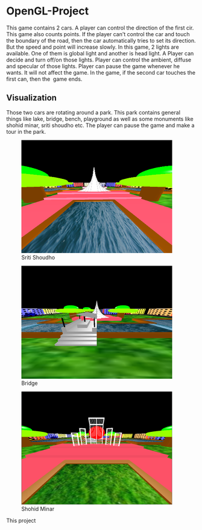 # OpenGL-Project
This game contains 2 cars. A player can control the direction of the first cir. This game also counts points. If the player can't control the car and touch the boundary of the road, then the car automatically tries to set its direction. But the speed and point will increase slowly.
In this game, 2 lights are available. One of them is global light and another is head light. A Player can decide and turn off/on those lights. Player can control the ambient, diffuse and specular of those lights.
Player can pause the game whenever he wants. It will not affect the game.
In the game, if the second car touches the first can, then the  game ends.

## Visualization ##
Those two cars are rotating around a park. This park contains general things like lake, bridge, bench, playground as well as some monuments like shohid minar, sriti shoudho etc. The player can pause the game and make a tour in the park.



<figure>
  <img src="https://github.com/awal-ahmed/OpenGL-Project/blob/main/material/1.png" alt="Sriti Shoudho" title="Sriti Shoudho" width = "400" height = "300" />
  <figcaption>Sriti Shoudho</figcaption>
</figure>

<figure>
  <img src="https://github.com/awal-ahmed/OpenGL-Project/blob/main/material/2.png" alt="Sriti Shoudho" title="Bridge" width = "400" height = "300" />
  <figcaption>Bridge</figcaption>
</figure>

<figure>
  <img src="https://github.com/awal-ahmed/OpenGL-Project/blob/main/material/3.png" alt="Sriti Shoudho" title="Shohid Minar" width = "400" height = "300" />
  <figcaption>Shohid Minar</figcaption>
</figure>


This project

